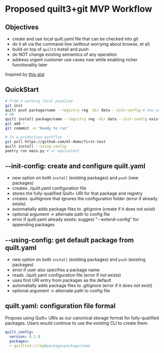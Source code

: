 # Proposed quilt3+git MVP Workflow

## Objectives
* create and use local quilt.yaml file that can be checked into git
* do it all via the command-line (without worrying about browse, et al)
* build on top of `quilt3` install and push
* do NOT change existing semantics of any operation
* address urgent customer use cases now while enabling richer functionality later

Inspired by [this gist](https://gist.github.com/akarve/db4b8d5c032030df30b371127bc82e15)

## QuickStart
```bash
# From a working local pipeline 
git init
quilt push package/name --registry reg -dir data --init-config # new package from data
# OR  
quilt install package/name --registry reg -dir data --init-config existing package to data:
git add *
git commmit -m "Ready to run"

# In a production workflow
git pull https://github.com/ml-demo/first-test
quilt install --using-config
poetry run main.py # or equivalent
```

## --init-config: create and configure quilt.yaml
* new option on both `install` (existing packages) and `push` (new packages)
* creates ./quilt.yaml configuration file
* stores the fully-qualified Quilt+ URI for that package and registry
* creates .quiltignore that ignores the configuration folder (error if already exists)
* automatially adds package files to .gitignore (create if it does not exist)
* optional argument -> alternate path to config file
* error if quilt.yaml already exists: suggest "--extend-config" for appending packages


## --using-config: get default package from quilt.yaml
* new option on both `install` (existing packages) and `push` (existing packages)
* error if user also specifies a package name
* reads ./quilt.yaml configuration file (error if not exists)
* uses first URI entry from packages as the default
* automatially adds package files to .gitignore (error if it does not exist)
* optional argument -> alternate path to config file

## quilt.yaml: configuration file formal

Propose using Quilt+ URIs as our canonical storage format for fully-qualified packages.
Users would continue to use the existing CLI to create them.
```yaml
quilt_config:
  version: 0.1.0
  packages:
  - quilt+s3://reg#package=package/name
```



